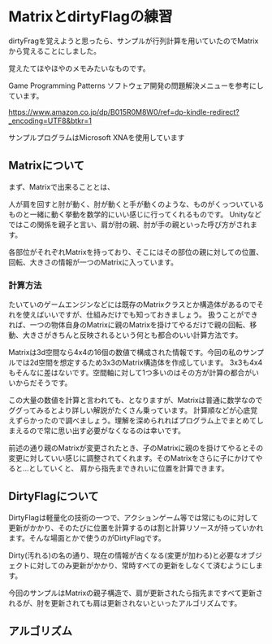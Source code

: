 # MatrixとdirtyFlagの練習

dirtyFragを覚えようと思ったら、サンプルが行列計算を用いていたのでMatrixから覚えることにしました。

覚えたてほやほやのメモみたいなものです。

Game Programming Patterns ソフトウェア開発の問題解決メニューを参考にしています。

https://www.amazon.co.jp/dp/B015R0M8W0/ref=dp-kindle-redirect?_encoding=UTF8&btkr=1

サンプルプログラムはMicrosoft XNAを使用しています

## Matrixについて

まず、Matrixで出来ることとは、

人が肩を回すと肘が動く、肘が動くと手が動くのような、ものがくっついているものと一緒に動く挙動を数学的にいい感じに行ってくれるものです。
Unityなどではこの関係を親子と言い、肩が肘の親、肘が手の親といった呼び方がされます。

各部位がそれぞれMatrixを持っており、そこにはその部位の親に対しての位置、回転、大きさの情報が一つのMatrixに入っています。

### 計算方法

たいていのゲームエンジンなどには既存のMatrixクラスとか構造体があるのでそれを使えばいいですが、仕組みだけでも知っておきましょう。
扱うことができれば、一つの物体自身のMatrixに親のMatrixを掛けてやるだけで親の回転、移動、大きさがきちんと反映されるという何とも都合のいい計算方法です。

Matrixは3d空間なら4x4の16個の数値で構成された情報です。今回の私のサンプルでは2d空間を想定するため3x3のMatrix構造体を作成しています。
3x3も4x4もそんなに差はないです。空間軸に対して1つ多いのはその方が計算の都合がいいからだそうです。

この大量の数値を計算と言われても、となりますが、Matrixは普通に数学なのでググってみるとより詳しい解説がたくさん乗っています。
計算順などが心底覚えずらかったので調べましょう。理解を深められればプログラム上でまとめてしまえるので常に思い出す必要がなくなるのは幸いです。

前述の通り親のMatrixが変更されたとき、子のMatrixに親のを掛けてやるとその変更に対していい感じに調整されてくれます。そのMatrixをさらに子にかけてやると…としていくと、
肩から指先まできれいに位置を計算できます。

## DirtyFlagについて

DirtyFlagは軽量化の技術の一つで、アクションゲーム等では常にものに対して更新がかかり、そのたびに位置を計算するのは割と計算リソースが持っていかれます。そんな場面とかで使うのがDirtyFlagです。

Dirty(汚れる)の名の通り、現在の情報が古くなる(変更が加わる)と必要なオブジェクトに対してのみ更新がかかり、常時すべての更新をしなくて済むようにします。

今回のサンプルはMatrixの親子構造で、肩が更新されたら指先まですべて更新されるが、肘を更新されても肩は更新されないといったアルゴリズムです。

## アルゴリズム


